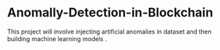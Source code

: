 # Anomally-Detection-in-Blockchain
This project will involve injecting artificial anomalies in dataset and then building machine learning models .
